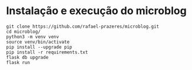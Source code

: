 # Instalação e execução do microblog
```shell
git clone https://github.com/rafael-prazeres/microblog.git
cd microblog/
python3 -m venv venv
source venv/bin/activate
pip install --upgrade pip
pip install -r requirements.txt 
flask db upgrade
flask run
```
